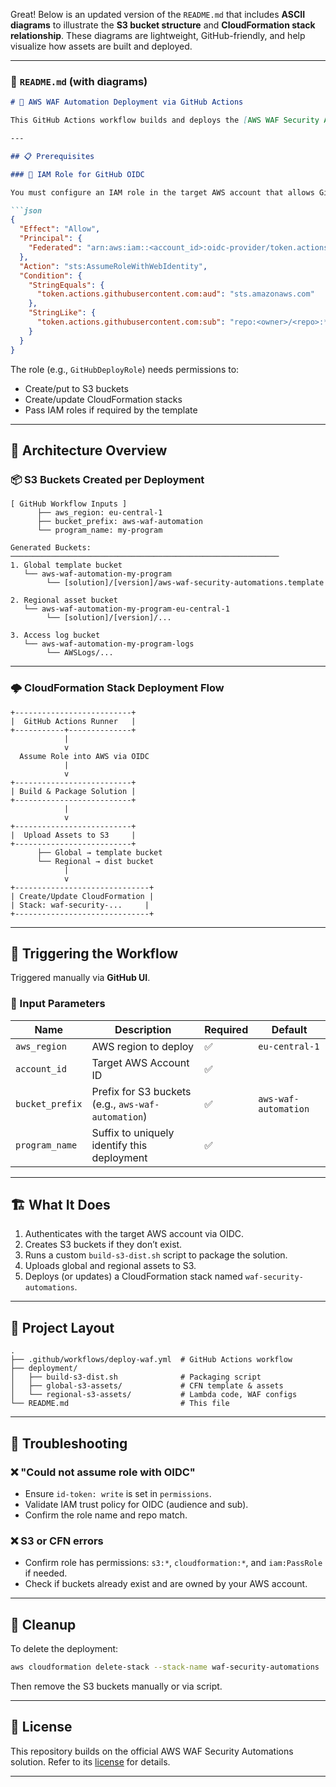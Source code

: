 Great! Below is an updated version of the `README.md` that includes **ASCII diagrams** to illustrate the **S3 bucket structure** and **CloudFormation stack relationship**. These diagrams are lightweight, GitHub-friendly, and help visualize how assets are built and deployed.

---

### 📄 `README.md` (with diagrams)

````markdown
# 🚀 AWS WAF Automation Deployment via GitHub Actions

This GitHub Actions workflow builds and deploys the [AWS WAF Security Automations](https://docs.aws.amazon.com/solutions/latest/aws-waf-security-automations/solution-overview.html) into a target AWS account using OpenID Connect (OIDC) authentication.

---

## 📋 Prerequisites

### 🔐 IAM Role for GitHub OIDC

You must configure an IAM role in the target AWS account that allows GitHub to assume it using OIDC:

```json
{
  "Effect": "Allow",
  "Principal": {
    "Federated": "arn:aws:iam::<account_id>:oidc-provider/token.actions.githubusercontent.com"
  },
  "Action": "sts:AssumeRoleWithWebIdentity",
  "Condition": {
    "StringEquals": {
      "token.actions.githubusercontent.com:aud": "sts.amazonaws.com"
    },
    "StringLike": {
      "token.actions.githubusercontent.com:sub": "repo:<owner>/<repo>:*"
    }
  }
}
````

The role (e.g., `GitHubDeployRole`) needs permissions to:

* Create/put to S3 buckets
* Create/update CloudFormation stacks
* Pass IAM roles if required by the template

---

## 🧱 Architecture Overview

### 📦 S3 Buckets Created per Deployment

```
[ GitHub Workflow Inputs ]
      ├── aws_region: eu-central-1
      ├── bucket_prefix: aws-waf-automation
      └── program_name: my-program

Generated Buckets:
────────────────────────────────────────────────────────────
1. Global template bucket
   └── aws-waf-automation-my-program
        └── [solution]/[version]/aws-waf-security-automations.template

2. Regional asset bucket
   └── aws-waf-automation-my-program-eu-central-1
        └── [solution]/[version]/...

3. Access log bucket
   └── aws-waf-automation-my-program-logs
        └── AWSLogs/...
```

---

### 🌩️ CloudFormation Stack Deployment Flow

```
+--------------------------+
|  GitHub Actions Runner   |
+-----------+--------------+
            |
            v
  Assume Role into AWS via OIDC
            |
            v
+--------------------------+
| Build & Package Solution |
+--------------------------+
            |
            v
+--------------------------+
|  Upload Assets to S3     |
+--------------------------+
      ├── Global → template bucket
      └── Regional → dist bucket
            |
            v
+------------------------------+
| Create/Update CloudFormation |
| Stack: waf-security-...     |
+------------------------------+
```

---

## 🚦 Triggering the Workflow

Triggered manually via **GitHub UI**.

### 🔧 Input Parameters

| Name            | Description                                        | Required | Default              |
| --------------- | -------------------------------------------------- | -------- | -------------------- |
| `aws_region`    | AWS region to deploy                               | ✅        | `eu-central-1`       |
| `account_id`    | Target AWS Account ID                              | ✅        |                      |
| `bucket_prefix` | Prefix for S3 buckets (e.g., `aws-waf-automation`) | ✅        | `aws-waf-automation` |
| `program_name`  | Suffix to uniquely identify this deployment        | ✅        |                      |

---

## 🏗️ What It Does

1. Authenticates with the target AWS account via OIDC.
2. Creates S3 buckets if they don’t exist.
3. Runs a custom `build-s3-dist.sh` script to package the solution.
4. Uploads global and regional assets to S3.
5. Deploys (or updates) a CloudFormation stack named `waf-security-automations`.

---

## 📂 Project Layout

```
.
├── .github/workflows/deploy-waf.yml  # GitHub Actions workflow
├── deployment/
│   ├── build-s3-dist.sh              # Packaging script
│   ├── global-s3-assets/             # CFN template & assets
│   └── regional-s3-assets/           # Lambda code, WAF configs
└── README.md                         # This file
```

---

## 🔎 Troubleshooting

### ❌ "Could not assume role with OIDC"

* Ensure `id-token: write` is set in `permissions`.
* Validate IAM trust policy for OIDC (audience and sub).
* Confirm the role name and repo match.

### ❌ S3 or CFN errors

* Confirm role has permissions: `s3:*`, `cloudformation:*`, and `iam:PassRole` if needed.
* Check if buckets already exist and are owned by your AWS account.

---

## 🧹 Cleanup

To delete the deployment:

```sh
aws cloudformation delete-stack --stack-name waf-security-automations
```

Then remove the S3 buckets manually or via script.

---

## 🧾 License

This repository builds on the official AWS WAF Security Automations solution. Refer to its [license](https://github.com/awslabs/aws-waf-security-automations/blob/master/LICENSE.txt) for details.

---
